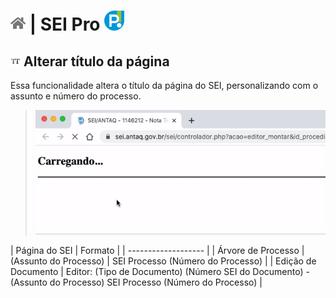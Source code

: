 # [![Home](../img/home.png)](../) |  SEI Pro ![Icone](../img/icon-32.png)

## ![SEI Pro Título da página](../img/icon-titulopagina.png) Alterar título da página

Essa funcionalidade altera o título da página do SEI, personalizando com o assunto e número do processo.

> ![Tela Estilo de Tabelas](../img/tela-titulopagina.gif) 

|  Página do SEI  |  Formato |
| ------------------- | 
|  Árvore de Processo |  (Assunto do Processo) | SEI Processo (Número do Processo)  |
|  Edição de Documento |  Editor: (Tipo de Documento) (Número SEI do Documento) - (Assunto do Processo)  SEI Processo (Número do Processo)  |
